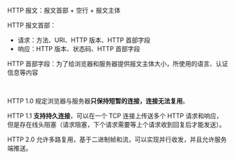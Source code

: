  

HTTP 报文：报文首部 + 空行 + 报文主体

HTTP 报文首部：

- 请求：方法、URI、HTTP 版本、HTTP 首部字段
- 响应：HTTP 版本、状态码、HTTP 首部字段

HTTP 首部字段：为了给浏览器和服务器提供报文主体大小，所使用的语言、认证信息等内容

​                                                                                                                      





HTTP 1.0 规定浏览器与服务器**只保持短暂的连接，连接无法复用**。

HTTP 1.1 **支持持久连接**，可以在一个 TCP 连接上传送多个 HTTP 请求和响应，但是存在线头阻塞（请求阻塞，下个请求需要等上个请求收到回复后才能发送）。

HTTP 2.0 允许多路复用，基于二进制帧和流，可以实现并行收发，并且允许服务端推送。